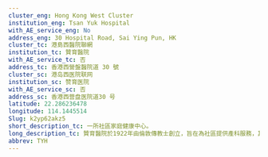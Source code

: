 ```yaml
---
cluster_eng: Hong Kong West Cluster
institution_eng: Tsan Yuk Hospital
with_AE_service_eng: No
address_eng: 30 Hospital Road, Sai Ying Pun, HK
cluster_tc: 港島西醫院聯網
institution_tc: 贊育醫院
with_AE_service_tc: 否
address_tc: 香港西營盤醫院道 30 號
cluster_sc: 港岛西医院联网
institution_sc: 赞育医院
with_AE_service_sc: 否
address_sc: 香港西营盘医院道30 号
latitude: 22.286236478
longitude: 114.1445514
Slug: k2yp62akz5
short_description_tc: 一所社區家庭健康中心。
long_description_tc: 贊育醫院於1922年由倫敦傳教士創立，旨在為社區提供產科服務，其後成為一所公立醫院，以及香港大學的教學醫院，為醫生提供訓練和研究；亦為學護提供產科訓練。醫院現已成為日間中心，為病人提供產前及產後護理，並推行多個健康教育計劃，包括如何照顧新生嬰兒、懷孕女性的飲食以及家庭計劃等。此外，贊育醫院亦增設社康護理與專職醫療及精神科復康服務。
abbrev: TYH
---
```

